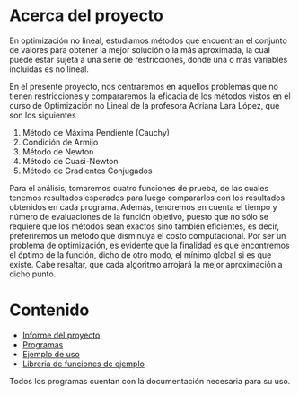 # Acerca del proyecto

En optimización no lineal, estudiamos métodos que encuentran el conjunto de valores para obtener la mejor solución o la más aproximada, la cual puede estar sujeta a una serie de restricciones, donde una o más variables incluidas es no lineal. 

En el presente proyecto, nos centraremos en aquellos problemas que no tienen restricciones y
compararemos la eficacia de los métodos vistos en el curso de Optimización no Lineal de la profesora Adriana Lara López, que son los siguientes
1. Método de Máxima Pendiente (Cauchy)
2. Condición de Armijo
3. Método de Newton
4. Método de Cuasi-Newton
5. Método de Gradientes Conjugados

Para el análisis, tomaremos cuatro funciones de prueba, de las cuales tenemos resultados esperados
para luego compararlos con los resultados obtenidos en cada programa. Además, tendremos en
cuenta el tiempo y número de evaluaciones de la función objetivo, puesto que no sólo se requiere que
los métodos sean exactos sino también eficientes, es decir, preferiremos un método que disminuya
el costo computacional.
Por ser un problema de optimización, es evidente que la finalidad es que encontremos el óptimo
de la función, dicho de otro modo, el mínimo global si es que existe. Cabe resaltar, que cada
algoritmo arrojará la mejor aproximación a dicho punto.


# Contenido

- [Informe del proyecto](https://github.com/semilun4/Proyecto_ONL/blob/main/Proyecto_ONL.pdf)
- [Programas](https://github.com/semilun4/Proyecto_ONL/tree/main/Programas)
- [Ejemplo de uso](https://github.com/semilun4/Proyecto_ONL/blob/main/Programas/funcion.m) 
- [Libreria de funciones de ejemplo](https://www.sfu.ca/~ssurjano/index.html)

Todos los programas cuentan con la documentación necesaria para su uso.
